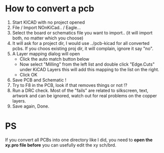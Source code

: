 # How to convert a pcb

1. Start KICAD with no project opened
2. File / Import NOnKiCad.. / Eagle...
3. Select the board or schematics file you want to import.. (it will import both, no matter which you choose)
4. It will ask for a project dir, I would use ../pcb-kicad for all converted pcbs. If you choos existing proj dir, it will complain, ignore it say "no".
5. A Layer mapping dialog will open
   * Click the auto match button below
   * Now select "Milling" from the left list and double click "Edge.Cuts" under KiCAD Layers this will add this mapping to the list on the right.
   * Click OK
6. Save PCB and Schematic !
7. Try to F8 in the PCB, look if that removes things or not !?
8. Run a DRC check. Most of the "fails" are related to silkscreen, text, artwork and can be ignored, watch out for real problems on the copper layers.
9. Save again, Done.

# PS

If you convert all PCBs into one directory like I did, you need to **open the xy.pro file before** you can usefully edit the xy sch/brd.
